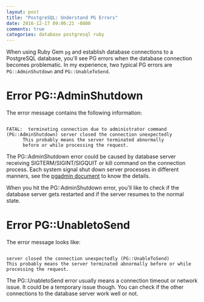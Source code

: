 ```yaml
---
layout: post
title: "PostgreSQL: Understand PG Errors"
date: 2016-12-17 09:06:21 -0800
comments: true
categories: database postgresql ruby
---
```


When using Ruby Gem ```pg``` and establish database connections to a PostgreSQL database, you'll see PG errors when the database connection becomes problematic. In my experience, two typical PG errors are ```PG::AdminShutdown``` and ```PG::UnableToSend```.

# Error PG::AdminShutdown

The error message contains the following information:

<code>
FATAL:  terminating connection due to administrator command (PG::AdminShutdown) server closed the connection unexpectedly
      This probably means the server terminated abnormally
      before or while processing the request.
</code>

The PG::AdminShutdown error could be caused by database server receiving SIGTERM/SIGINT/SIGQUIT or kill command on the connection process. Each system signal shut down server processes in different manners, see the [pgadmin document](https://www.pgadmin.org/docs/1.4/pg/postmaster-shutdown.html) to know the details.

When you hit the PG::AdminShutdown error, you'll like to check if the database server gets restarted and if the server resumes to the normal state.
 
# Error PG::UnabletoSend

The error message looks like:

<code>
server closed the connection unexpectedly (PG::UnableToSend)
This probably means the server terminated abnormally before or while processing the request.
</code>

The PG::UnabletoSend error usually means a connection timeout or network issue. It could be a temporary issue though. You can check if the other connections to the database server work well or not.
